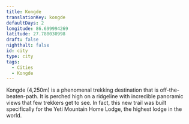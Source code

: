 ```yaml
---
title: Kongde
translationKey: kongde
defaultDays: 2
longitude: 86.699994269
latitude: 27.780030998
draft: false
nighthalt: false
id: city
type: city
tags:
  - Cities
  - Kongde
---
```

Kongde (4,250m) is a phenomenal trekking destination that is off-the-beaten-path. It is perched high on a ridgeline with incredible panoramic views that few trekkers get to see. In fact, this new trail was built specifically for the Yeti Mountain Home Lodge, the highest lodge in the world. 